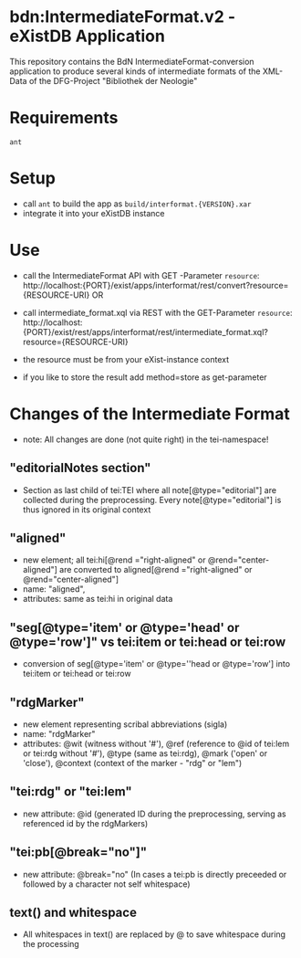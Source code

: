 # bdn:IntermediateFormat.v2 - eXistDB Application

This repository contains the BdN IntermediateFormat-conversion application to produce several kinds of intermediate formats of the XML-Data of the DFG-Project "Bibliothek der Neologie"

# Requirements

`ant`

# Setup

- call `ant` to build the app as `build/interformat.{VERSION}.xar`
- integrate it into your eXistDB instance


# Use
  - call the IntermediateFormat API with GET -Parameter `resource`: http://localhost:{PORT}/exist/apps/interformat/rest/convert?resource={RESOURCE-URI}
  OR
  - call intermediate_format.xql via REST with the GET-Parameter `resource`: http://localhost:{PORT}/exist/rest/apps/interformat/rest/intermediate_format.xql?resource={RESOURCE-URI}

  - the resource must be from your eXist-instance context
  - if you like to store the result add method=store as get-parameter


# Changes of the Intermediate Format
  - note: All changes are done (not quite right) in the tei-namespace!

## "editorialNotes section"
  - Section as last child of tei:TEI where all note[@type="editorial"] are collected during the preprocessing. Every note[@type="editorial"] is thus ignored in its original context

## "aligned"
  - new element; all tei:hi[@rend ="right-aligned" or @rend="center-aligned"] are converted to aligned[@rend ="right-aligned" or @rend="center-aligned"]
  - name: "aligned",
  - attributes: same as tei:hi in original data

## "seg[@type='item' or @type='head' or @type='row']" vs tei:item or tei:head or tei:row
  - conversion of seg[@type='item' or @type=''head or @type='row'] into tei:item or tei:head or tei:row

## "rdgMarker"
  - new element representing scribal abbreviations (sigla)
  - name: "rdgMarker"
  - attributes: @wit (witness without '#'), @ref (reference to @id of tei:lem or tei:rdg without '#'), @type (same as tei:rdg), @mark ('open' or 'close'), @context (context of the marker - "rdg" or "lem")

## "tei:rdg" or "tei:lem"
  - new attribute: @id (generated ID during the preprocessing, serving as referenced id by the rdgMarkers)

## "tei:pb[@break="no"]"
  - new attribute: @break="no" (In cases a tei:pb is directly preceeded or followed by a character not self whitespace)

## text() and whitespace
  - All whitespaces in text() are replaced by @ to save whitespace during the processing
